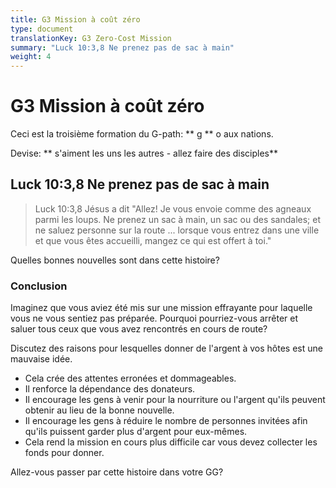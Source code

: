 ```yaml
---
title: G3 Mission à coût zéro
type: document
translationKey: G3 Zero-Cost Mission
summary: "Luck 10:3,8 Ne prenez pas de sac à main"
weight: 4
---
```

# G3 Mission à coût zéro

Ceci est la troisième formation du G-path: ** g ** o aux nations.

Devise: ** s'aiment les uns les autres - allez faire des disciples**

## Luck 10:3,8 Ne prenez pas de sac à main

>   Luck 10:3,8 Jésus a dit "Allez! Je vous envoie comme des agneaux parmi les loups. Ne prenez un sac à main, un sac ou des sandales; et ne saluez personne sur la route ... lorsque vous entrez dans une ville et que vous êtes accueilli, mangez ce qui est offert à toi."

Quelles bonnes nouvelles sont dans cette histoire?

### Conclusion

Imaginez que vous aviez été mis sur une mission effrayante pour laquelle vous ne vous sentiez pas préparée. Pourquoi pourriez-vous arrêter et saluer tous ceux que vous avez rencontrés en cours de route?

Discutez des raisons pour lesquelles donner de l'argent à vos hôtes est une mauvaise idée.

-   Cela crée des attentes erronées et dommageables.
-   Il renforce la dépendance des donateurs.
-   Il encourage les gens à venir pour la nourriture ou l'argent qu'ils peuvent obtenir au lieu de la bonne nouvelle.
-   Il encourage les gens à réduire le nombre de personnes invitées afin qu'ils puissent garder plus d'argent pour eux-mêmes.
-   Cela rend la mission en cours plus difficile car vous devez collecter les fonds pour donner.

Allez-vous passer par cette histoire dans votre GG?


